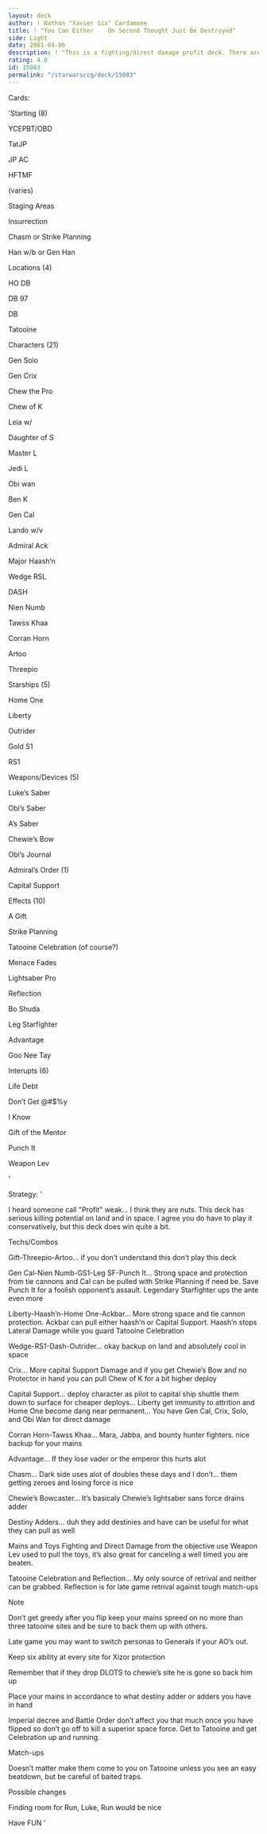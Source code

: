 ```yaml
---
layout: deck
author: ! Nathan "Xavier Six" Cardamone
title: ! "You Can Either    On Second Thought Just Be Destroyed"
side: Light
date: 2001-04-06
description: ! "This is a fighting/direct damage profit deck. There are two versions I play(one with destiny adders the other with OTE,FPs, and AMO. I like destinies so this is the earlier of the two."
rating: 4.0
id: 15083
permalink: "/starwarsccg/deck/15083"
---
```

Cards: 

'Starting (8)


YCEPBT/OBD

TatJP

JP AC

HFTMF

(varies)

Staging Areas

Insurrection

Chasm or Strike Planning

Han w/b or Gen Han


Locations (4)


HO DB

DB 97

 DB

Tatooine


Characters (21)


Gen Solo

Gen Crix

Chew the Pro

Chew of K

Leia w/

Daughter of S

Master L

Jedi L

Obi wan

Ben K

Gen Cal

Lando w/v

Admiral Ack

Major Haash’n

Wedge RSL

DASH

Nien Numb

Tawss Khaa

Corran Horn

Artoo

Threepio


Starships (5)


Home One

Liberty

Outrider

Gold S1

RS1


Weapons/Devices (5)


Luke’s Saber

Obi’s Saber

A’s Saber

Chewie’s Bow

Obi’s Journal


Admiral’s Order (1)


Capital Support


Effects (10) 


A Gift

Strike Planning

Tatooine Celebration (of course?)

Menace Fades

Lightsaber Pro

Reflection

Bo Shuda

Leg Starfighter

Advantage

Goo Nee Tay


Interupts (6)


Life Debt

Don’t Get @#$%y

I Know

Gift of the Mentor

Punch It

Weapon Lev 

'

Strategy: '

I heard someone call "Profit" weak... I think they are nuts. This deck has serious killing potential on land and in space. I agree you do have to play it conservatively, but this deck does win quite a bit.


Techs/Combos


Gift-Threepio-Artoo... if you don’t understand this don’t play this deck


Gen Cal-Nien Numb-GS1-Leg SF-Punch It... Strong space and protection from tie cannons and Cal can be pulled with Strike Planning if need be. Save Punch It for a foolish opponent’s assault. Legendary Starfighter ups the ante even more


Liberty-Haash’n-Home One-Ackbar... More strong space and tie cannon protection. Ackbar can pull either haash’n or Capital Support. Haash’n stops Lateral Damage while you guard Tatooine Celebration


Wedge-RS1-Dash-Outrider... okay backup on land and absolutely cool in space


Crix... More capital Support Damage and if you get Chewie’s Bow and no Protector in hand you can pull Chew of K for a bit higher deploy


Capital Support... deploy character as pilot to capital ship shuttle them down to surface for cheaper deploys... Liberty get immunity to attrition and Home One become dang near permanent... You have Gen Cal, Crix, Solo, and Obi Wan for direct damage


Corran Horn-Tawss Khaa... Mara, Jabba, and bounty hunter fighters. nice backup for your mains


Advantage... If they lose vader or the emperor this hurts alot


Chasm... Dark side uses alot of doubles these days and I don’t... them getting zeroes and losing force is nice


Chewie’s Bowcaster... It’s basicaly Chewie’s lightsaber sans force drains adder


Destiny Adders... duh they add destinies and have can be useful for what they can pull as well


Mains and Toys Fighting and Direct Damage from the objective use Weapon Lev used to pull the toys, it’s also great for canceling a well timed you are beaten.


Tatooine Celebration and Reflection... My only source of retrival and neither can be grabbed. Reflection is for late game retrival against tough match-ups


Note


Don’t get greedy after you flip keep your mains spreed on no more than three tatooine sites and be sure to back them up with others. 


Late game you may want to switch personas to Generals if your AO’s out. 


Keep six ability at every site for Xizor protection 


Remember that if they drop DLOTS to chewie’s site he is gone so back him up


Place your mains in accordance to what destiny adder or adders you have in hand


Imperial decree and Battle Order don’t affect you that much once you have flipped so don’t go off to kill a superior space force. Get to Tatooine and get Celebration up and running.


Match-ups 


Doesn’t matter make them come to you on Tatooine unless you see an easy beatdown, but be careful of baited traps.


Possible changes


Finding room for Run, Luke, Run would be nice


Have FUN     '
